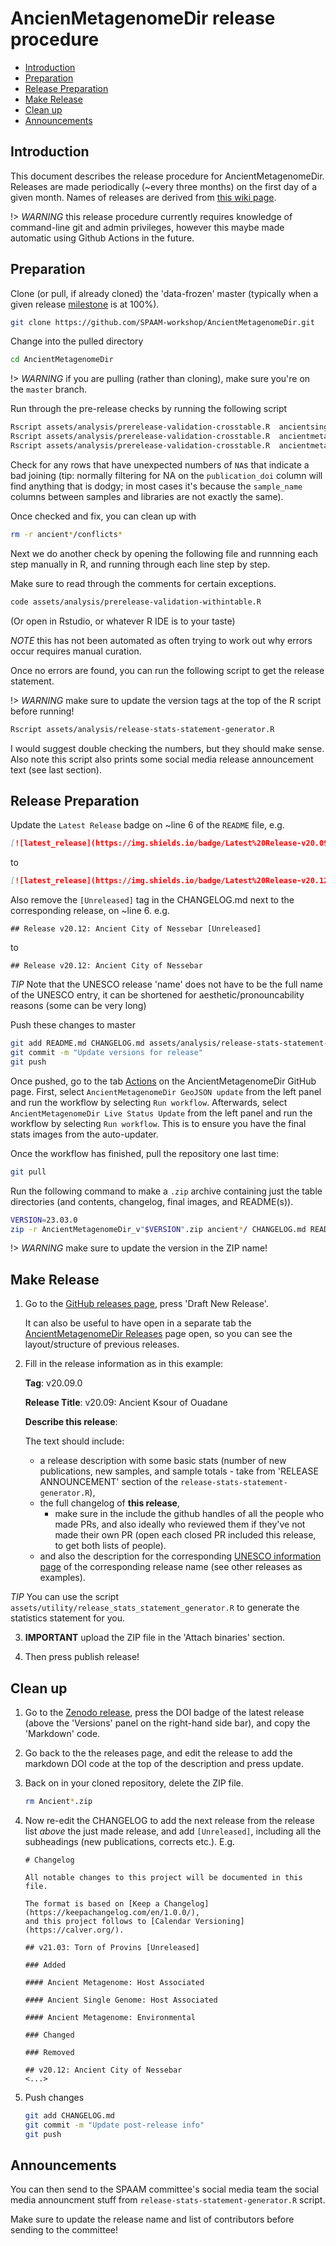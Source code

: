# AncienMetagenomeDir release procedure

<!-- TOC -->

- [Introduction](#introduction)
- [Preparation](#preparation)
- [Release Preparation](#release-preparation)
- [Make Release](#make-release)
- [Clean up](#clean-up)
- [Announcements](#announcements)

<!-- /TOC -->

## Introduction

This document describes the release procedure for AncientMetagenomeDir. Releases are made periodically (~every three months) on the first day of a given month. Names of releases are derived from [this wiki page](https://github.com/SPAAM-workshop/AncientMetagenomeDir/wiki/Release-Name-List).

!> _WARNING_ this release procedure currently requires knowledge of command-line git and admin privileges, however this maybe made automatic using Github Actions in the future.

## Preparation

Clone (or pull, if already cloned) the 'data-frozen' master (typically when a given release [milestone](https://github.com/SPAAM-workshop/AncientMetagenomeDir/milestones) is at 100%).

```bash
git clone https://github.com/SPAAM-workshop/AncientMetagenomeDir.git 
```

Change into the pulled directory

```bash
cd AncientMetagenomeDir
```

!> _WARNING_ if you are pulling (rather than cloning), make sure you're on the `master` branch.

Run through the pre-release checks by running the following script

```bash
Rscript assets/analysis/prerelease-validation-crosstable.R  ancientsinglegenome-hostassociated/samples/ancientsinglegenome-hostassociated_samples.tsv ancientsinglegenome-hostassociated/libraries/ancientsinglegenome-hostassociated_libraries.tsv ancientsinglegenome-hostassociated/conflicts.csv
Rscript assets/analysis/prerelease-validation-crosstable.R  ancientmetagenome-hostassociated/samples/ancientmetagenome-hostassociated_samples.tsv ancientmetagenome-hostassociated/libraries/ancientmetagenome-hostassociated_libraries.tsv ancientmetagenome-hostassociated/conflicts.csv
Rscript assets/analysis/prerelease-validation-crosstable.R  ancientmetagenome-environmental/samples/ancientmetagenome-environmental_samples.tsv ancientmetagenome-environmental/libraries/ancientmetagenome-environmental_libraries.tsv ancientmetagenome-environmental/conflicts.csv
```

Check for any rows that have unexpected numbers of `NA`s that indicate a bad joining (tip: normally filtering for NA on the `publication_doi` column will find anything that is dodgy; in most cases it's because the `sample_name` columns between samples and libraries are not exactly the same). 

Once checked and fix, you can clean up with

```bash
rm -r ancient*/conflicts*
```

Next we do another check by opening the following file and runnning each step manually in R, and running through each line step by step.

Make sure to read through the comments for certain exceptions.

```txt
code assets/analysis/prerelease-validation-withintable.R
````
(Or open in Rstudio, or whatever R IDE is to your taste)

<p class='note'>
<em>NOTE</em> this has not been automated as often trying to work out why errors occur requires manual curation.
</p>

Once no errors are found, you can run the following script to get the release statement.

!> _WARNING_ make sure to update the version tags at the top of the R script before running!

```bash
Rscript assets/analysis/release-stats-statement-generator.R
```

I would suggest double checking the numbers, but they should make sense. Also note this script also prints some social media release announcement text (see last section).

## Release Preparation

Update the `Latest Release` badge on ~line 6 of the `README` file, e.g.

```markdown
[![latest_release](https://img.shields.io/badge/Latest%20Release-v20.09-yellow)](https://github.com/SPAAM-workshop/AncientMetagenomeDir/releases)
```

to

```markdown
[![latest_release](https://img.shields.io/badge/Latest%20Release-v20.12-yellow)](https://github.com/SPAAM-workshop/AncientMetagenomeDir/releases)
```

Also remove the `[Unreleased]` tag in the CHANGELOG.md next to the corresponding release, on ~line 6. e.g.

```
## Release v20.12: Ancient City of Nessebar [Unreleased]
```

to

```
## Release v20.12: Ancient City of Nessebar
```

<p class='help'>
<em>TIP</em> Note that the UNESCO release 'name' does not have to be the full name of the UNESCO entry, it can be shortened for aesthetic/pronouncability reasons (some can be very long)
</p>

Push these changes to master

```bash
git add README.md CHANGELOG.md assets/analysis/release-stats-statement-generator.R
git commit -m "Update versions for release"
git push
```

Once pushed, go to the tab [Actions](https://github.com/SPAAM-community/AncientMetagenomeDir/actions) on the AncientMetagenomeDir GitHub page. First, select `AncientMetagenomeDir GeoJSON update` from the left panel and run the workflow by selecting `Run workflow`. Afterwards, select `AncientMetagenomeDir Live Status Update` from the left panel and run the workflow by selecting `Run workflow`. This is to ensure you have the final stats images from the auto-updater. 

Once the workflow has finished, pull the repository one last time:

```bash
git pull
```

Run the following command to make a `.zip` archive containing just the table directories (and contents, changelog, final images, and README(s)).

```bash
VERSION=23.03.0
zip -r AncientMetagenomeDir_v"$VERSION".zip ancient*/ CHANGELOG.md README.md assets/images/figures/* assets/documentation/*
``` 

!> _WARNING_ make sure to update the version in the ZIP name!

## Make Release

1. Go to the [GitHub releases page](https://github.com/SPAAM-workshop/AncientMetagenomeDir/releases), press 'Draft New Release'.

    It can also be useful to have open in a separate tab the [AncientMetagenomeDir Releases](https://github.com/SPAAM-community/AncientMetagenomeDir/releases) page open, so you can see the layout/structure of previous releases.

2. Fill in the release information as in this example:

    **Tag**: v20.09.0

    **Release Title**: v20.09: Ancient Ksour of Ouadane

    **Describe this release**: 

    The text should include:

    - a release description with some basic stats (number of new publications, new samples, and sample totals - take from 'RELEASE ANNOUNCEMENT' section of the `release-stats-statement-generator.R`), 
    - the full changelog of **this release**, 
        - make sure in the include the github handles of all the people who made PRs, and also ideally who reviewed them if they've not made their own PR (open each closed PR included this release, to get both lists of people).
    - and also the description for the corresponding [UNESCO information page](https://whc.unesco.org/en/list/) of the corresponding release name (see other releases as examples). 

<p class='help'>
<em>TIP</em> You can use the script <code>assets/utility/release_stats_statement_generator.R</code> to generate the statistics statement for you.
</p>

3. **IMPORTANT** upload the ZIP file in the 'Attach binaries' section.

4. Then press publish release!

## Clean up

1. Go to the [Zenodo release](https://doi.org/10.5281/zenodo.3980833), press the DOI badge of the latest release (above the 'Versions' panel on the right-hand side bar), and copy the 'Markdown' code.
2. Go back to the the releases page, and edit the release to add the markdown DOI code at the top of the description and press update.
3. Back on in your cloned repository, delete the ZIP file.

    ```bash
    rm Ancient*.zip
    ```

4. Now re-edit the CHANGELOG to add the next release from the release list _above_ the just made release, and add `[Unreleased]`, including all the subheadings (new publications, corrects etc.). E.g.

    ```
    # Changelog

    All notable changes to this project will be documented in this file.
    
    The format is based on [Keep a Changelog](https://keepachangelog.com/en/1.0.0/),
    and this project follows to [Calendar Versioning](https://calver.org/).
    
    ## v21.03: Torn of Provins [Unreleased]
    
    ### Added
    
    #### Ancient Metagenome: Host Associated
    
    #### Ancient Single Genome: Host Associated
    
    #### Ancient Metagenome: Environmental
    
    ### Changed
    
    ### Removed
    
    ## v20.12: Ancient City of Nessebar
    <...>
    ```
5. Push changes

    ```bash
    git add CHANGELOG.md
    git commit -m "Update post-release info"
    git push
    ```

## Announcements

You can then send to the SPAAM committee's social media team the social media announcment stuff from `release-stats-statement-generator.R` script. 

Make sure to update the release name and list of contributors before sending to the committee!
